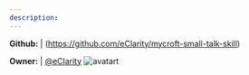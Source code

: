 ```yaml
---
description: 
---
```



**Github:** | (https://github.com/eClarity/mycroft-small-talk-skill)

**Owner:** | [@eClarity](https://github.com/eClarity) ![avatart](https://avatars3.githubusercontent.com/u/4976498?v=4)


